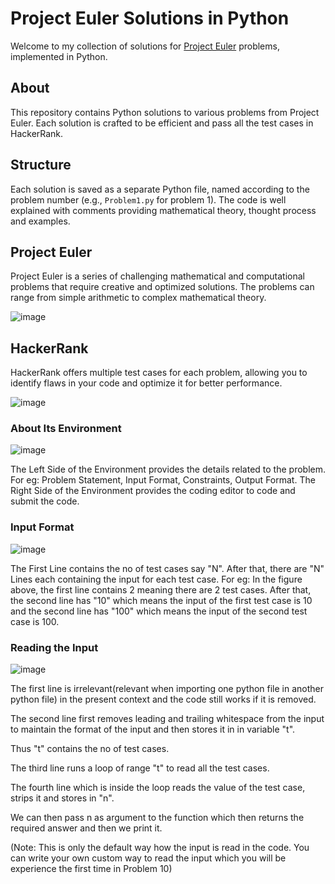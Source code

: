 # Project Euler Solutions in Python

Welcome to my collection of solutions for [Project Euler](https://projecteuler.net/) problems, implemented in Python.


## About

This repository contains Python solutions to various problems from Project Euler. Each solution is crafted to be efficient and pass all the test cases in HackerRank.


## Structure

Each solution is saved as a separate Python file, named according to the problem number (e.g., `Problem1.py` for problem 1). The code is well explained with comments providing mathematical theory, thought process and examples.


## Project Euler

Project Euler is a series of challenging mathematical and computational problems that require creative and optimized solutions. The problems can range from simple arithmetic to complex mathematical theory. 

![image](https://github.com/user-attachments/assets/14ae4943-445e-4e90-b650-99253c35fa70)


## HackerRank

HackerRank offers multiple test cases for each problem, allowing you to identify flaws in your code and optimize it for better performance.

![image](https://github.com/user-attachments/assets/88f68ad8-1589-427f-8589-b8af6f4e9af4)

### About Its Environment

![image](https://github.com/user-attachments/assets/2c832c77-7410-49b1-b6a9-29dba6834632)

The Left Side of the Environment provides the details related to the problem. For eg: Problem Statement, Input Format, Constraints, Output Format.
The Right Side of the Environment provides the coding editor to code and submit the code.

### Input Format

![image](https://github.com/user-attachments/assets/14015c22-d93b-4a39-9acd-24a9c45fbd99)

The First Line contains the no of test cases say "N".
After that, there are "N" Lines each containing the input for each test case.
For eg: In the figure above, the first line contains 2 meaning there are 2 test cases. After that, the second line has "10" which means the input of the first test case is 10 and the second line has "100" which means the input of the second test case is 100.

### Reading the Input
![image](https://github.com/user-attachments/assets/eb0dcf13-e12d-44be-adc9-bbba45555504)

The first line is irrelevant(relevant when importing one python file in another python file) in the present context and the code still works if it is removed. 

The second line first removes leading and trailing whitespace from the input to maintain the format of the input and then stores it in in variable "t".

Thus "t" contains the no of test cases.

The third line runs a loop of range "t" to read all the test cases.

The fourth line which is inside the loop reads the value of the test case, strips it and stores in "n".

We can then pass n as argument to the function which then returns the required answer and then we print it.

(Note: This is only the default way how the input is read in the code. You can write your own custom way to read the input which you will be experience the first time in Problem 10)





